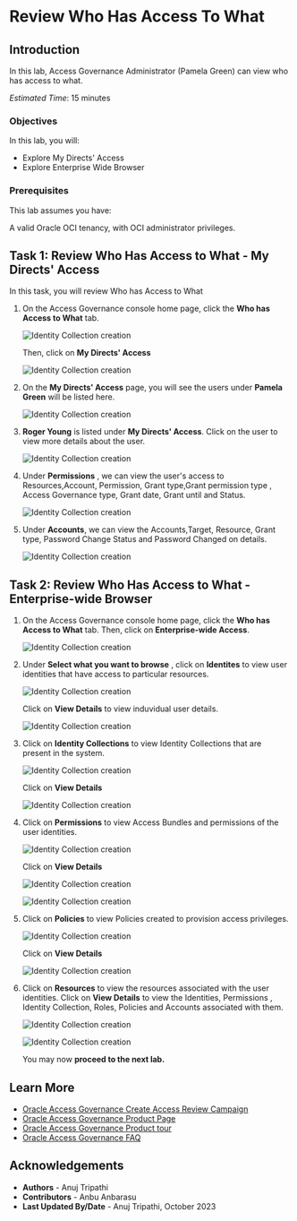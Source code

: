 # Review Who Has Access To What 

## Introduction

In this lab, Access Governance Administrator (Pamela Green) can view who has access to what.

*Estimated Time*: 15 minutes


### Objectives

In this lab, you will:

* Explore My Directs' Access
* Explore Enterprise Wide Browser


### Prerequisites

This lab assumes you have:

A valid Oracle OCI tenancy, with OCI administrator privileges.

## Task 1: Review Who Has Access to What - My Directs' Access

In this task, you will review Who has Access to What 


1. On the Access Governance console home page, click the **Who has Access to What** tab. 

     ![Identity Collection creation](images/ag-homepage.png)

     Then, click on **My Directs' Access**

      ![Identity Collection creation](images/my-direct-access.png)


2. On the **My Directs' Access** page, you will see the users under **Pamela Green** will be listed here. 

   ![Identity Collection creation](images/user-direct-access.png)

3. **Roger Young** is listed under **My Directs' Access**. Click on the user to view more details about the user. 


   ![Identity Collection creation](images/roger-more-details.png)

    

4. Under **Permissions** , we can view the user's access to Resources,Account, Permission, Grant type,Grant permission type , Access Governance type, Grant date, Grant until and Status. 


    ![Identity Collection creation](images/roger-permission.png)

5. Under **Accounts**, we can view the Accounts,Target, Resource, Grant type, Password Change Status and Password Changed on details. 


    ![Identity Collection creation](images/roger-view-details.png)

## Task 2: Review Who Has Access to What - Enterprise-wide Browser

1. On the Access Governance console home page, click the **Who has Access to What** tab. Then, click on **Enterprise-wide Access**. 

     ![Identity Collection creation](images/enterprise-wide-access.png)

2. Under **Select what you want to browse** , click on **Identites** to view user identities that have access to particular resources. 

    ![Identity Collection creation](images/view-identities.png)

    Click on **View Details** to view induvidual user details. 

    ![Identity Collection creation](images/identities-details.png)

3. Click on **Identity Collections** to view Identity Collections that are present in the system. 

    ![Identity Collection creation](images/identity-collection.png)

    Click on **View Details** 

    ![Identity Collection creation](images/identity-collection-detail.png)

4. Click on **Permissions** to view Access Bundles and permissions of the user identities.  
   

    ![Identity Collection creation](images/permission.png)

    Click on **View Details**

    ![Identity Collection creation](images/db-read-access.png)

    ![Identity Collection creation](images/db-read-access-details.png)

5. Click on **Policies** to view Policies created to provision access privileges. 

    ![Identity Collection creation](images/policies.png)

     Click on **View Details**

    ![Identity Collection creation](images/policy-detail.png)

6. Click on **Resources** to view the resources associated with the user identities. Click on **View Details** to view the Identities, Permissions , Identity Collection, Roles, Policies and Accounts associated with them. 

     ![Identity Collection creation](images/resources.png)

      ![Identity Collection creation](images/resources-detail.png)



    You may now **proceed to the next lab.**

## Learn More

* [Oracle Access Governance Create Access Review Campaign](https://docs.oracle.com/en/cloud/paas/access-governance/pdapg/index.html)
* [Oracle Access Governance Product Page](https://www.oracle.com/security/cloud-security/access-governance/)
* [Oracle Access Governance Product tour](https://www.oracle.com/webfolder/s/quicktours/paas/pt-sec-access-governance/index.html)
* [Oracle Access Governance FAQ](https://www.oracle.com/security/cloud-security/access-governance/faq/)

## Acknowledgements

* **Authors** - Anuj Tripathi
* **Contributors** - Anbu Anbarasu
* **Last Updated By/Date** - Anuj Tripathi, October 2023

